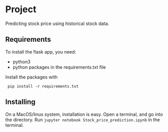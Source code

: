 # Project
Predicting stock price using historical stock data.

## Requirements
To install the flask app, you need:
- python3
- python packages in the requirements.txt file

 Install the packages with
```
 pip install -r requirements.txt
```

## Installing

On a MacOS/linux system, installation is easy. Open a terminal, and go into
the directory. Run `jupyter notebook Stock_price_prediction.ipynb` in the terminal.
